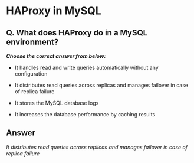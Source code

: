# HAProxy in MySQL

## Q. What does HAProxy do in a MySQL environment?

***Choose the correct answer from below:***

  - It handles read and write queries automatically without any configuration

  - It distributes read queries across replicas and manages failover in case of replica failure

  - It stores the MySQL database logs

  - It increases the database performance by caching results


## Answer
*It distributes read queries across replicas and manages failover in case of replica failure*
